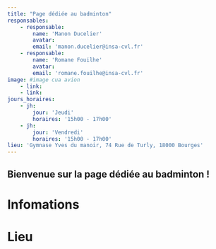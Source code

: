 ```yaml
---
title: "Page dédiée au badminton"
responsables:   
    - responsable:
        name: 'Manon Ducelier'
        avatar:
        email: 'manon.ducelier@insa-cvl.fr'
    - responsable:
        name: 'Romane Fouilhe'
        avatar:
        email: 'romane.fouilhe@insa-cvl.fr'
image: #image cua avion
    - link:
    - link:
jours_horaires:
    - jh:
        jour: 'Jeudi'
        horaires: '15h00 - 17h00'
    - jh:
        jour: 'Vendredi'
        horaires: '15h00 - 17h00'
lieu: 'Gymnase Yves du manoir, 74 Rue de Turly, 18000 Bourges'
---
```


## Bienvenue sur la page dédiée au badminton !
# Infomations


# Lieu